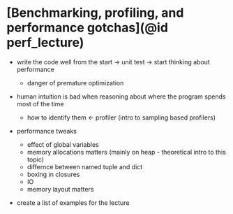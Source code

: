 # [Benchmarking, profiling, and performance gotchas](@id perf_lecture)
- write the code well from the start -> unit test -> start thinking about performance
	+ danger of premature optimization
- human intuition is bad when reasoning about where the program spends most of the time
	+ how to identify them <- profiler (intro to sampling based profilers)
- performance tweaks
	+ effect of global variables
	+ memory allocations matters (mainly on heap - theoretical intro to this topic)
	+ differnce between named tuple and dict
	+ boxing in closures
	+ IO
	+ memory layout matters

- create a list of examples for the lecture